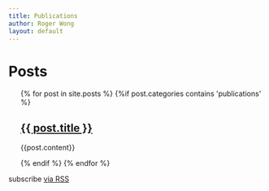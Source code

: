 ```yaml
---
title: Publications
author: Roger Wong
layout: default
---
```

<div>
<h1 class="page-heading">Posts</h1>
<ul class="post-list" style="list-style-type:none">
  {% for post in site.posts %}
    {%if post.categories contains 'publications' %}
        <li>
          <h2>
            <a class="post-link" href="{{ post.link }}" target="\_blank">{{ post.title }}</a>
          </h2>
          <p>{{post.content}}</p>
        </li>
    {% endif %}
  {% endfor %}
</ul>

<p class="rss-subscribe">subscribe <a href="{{ "/feed.xml" | prepend: site.baseurl }}">via RSS</a></p>


</div>
